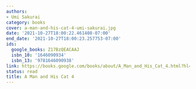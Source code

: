 ```yaml
---
authors:
- Umi Sakurai
category: books
cover: a-man-and-his-cat-4-umi-sakurai.jpg
date: '2021-10-27T18:00:22.461408-07:00'
end_date: '2021-10-27T18:00:23.257753-07:00'
ids:
  google_books: Z17BzQEACAAJ
  isbn_10: '1646090934'
  isbn_13: '9781646090938'
link: https://books.google.com/books/about/A_Man_and_His_Cat_4.html?hl=&id=Z17BzQEACAAJ
status: read
title: A Man and His Cat 4
---
```

